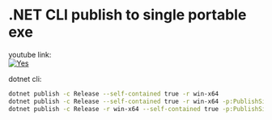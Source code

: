 # .NET CLI publish to single portable exe

youtube link:  
[![Yes](https://img.youtube.com/vi/xnAA4QHHAes/0.jpg)](https://www.youtube.com/watch?v=xnAA4QHHAes)

dotnet cli:  
```bash
dotnet publish -c Release --self-contained true -r win-x64
dotnet publish -c Release --self-contained true -r win-x64 -p:PublishSingleFile=true 
dotnet publish -c Release -r win-x64 --self-contained true -p:PublishSingleFile=true -p:PublishTrimmed=true
```